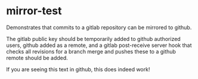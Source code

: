 # mirror-test

Demonstrates that commits to a gitlab repository can be mirrored to github.
<p>
The gitlab public key should be temporarily added to github authorized users,
github added as a remote, and a gitlab post-receive server hook that checks all 
revisions for a branch merge and pushes these to a github remote should be added.
</p>
<p>
If you are seeing this text in github, this does indeed work!
</p>